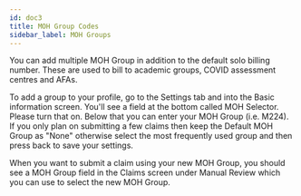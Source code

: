 ```yaml
---
id: doc3
title: MOH Group Codes
sidebar_label: MOH Groups
---
```


You can add multiple MOH Group in addition to the default solo billing number. These are used to bill to academic groups, COVID assessment centres and AFAs.

To add a group to your profile, go to the Settings tab and into the Basic information screen. You'll see a field at the bottom called MOH Selector. Please turn that on. Below that you can enter your MOH Group (i.e. M224). If you only plan on submitting a few claims then keep the Default MOH Group as "None" otherwise select the most frequently used group and then press back to save your settings.

When you want to submit a claim using your new MOH Group, you should see a MOH Group field in the Claims screen under Manual Review which you can use to select the new MOH Group.

